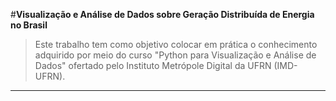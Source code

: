 #**Visualização e Análise de Dados sobre Geração Distribuída de Energia no Brasil**

>Este trabalho tem como objetivo colocar em prática o conhecimento adquirido por meio do curso "Python para Visualização e Análise de Dados" ofertado pelo Instituto Metrópole Digital da UFRN (IMD-UFRN).
---

